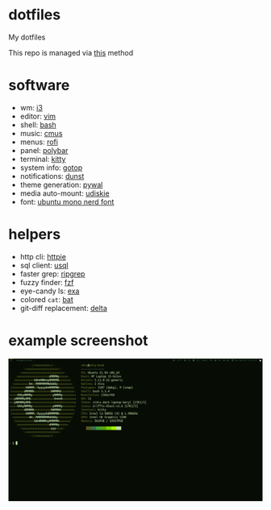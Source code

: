 # dotfiles
My dotfiles

This repo is managed via [this](https://www.atlassian.com/git/tutorials/dotfiles) method

# software

- wm: [i3](https://i3wm.org/)
- editor: [vim](https://www.vim.org/)
- shell: [bash](https://www.gnu.org/software/bash/)
- music: [cmus](https://cmus.github.io/)
- menus: [rofi](https://github.com/davatorium/rofi)
- panel: [polybar](https://polybar.github.io/)
- terminal: [kitty](https://sw.kovidgoyal.net/kitty/)
- system info: [gotop](https://github.com/xxxserxxx/gotop)
- notifications: [dunst](https://dunst-project.org/)
- theme generation: [pywal](https://github.com/dylanaraps/pywal)
- media auto-mount: [udiskie](https://github.com/coldfix/udiskie)
- font: [ubuntu mono nerd font](https://www.nerdfonts.com/)

# helpers

- http cli: [httpie](https://httpie.io/)
- sql client: [usql](https://github.com/xo/usql)
- faster grep: [ripgrep](https://github.com/BurntSushi/ripgrep)
- fuzzy finder: [fzf](https://github.com/junegunn/fzf)
- eye-candy ls: [exa](https://the.exa.website/)
- colored `cat`: [bat](https://github.com/sharkdp/bat)
- git-diff replacement: [delta](https://github.com/dandavison/delta)


# example screenshot
![screenshot](https://github.com/s0rg/dotfiles/blob/master/.config/i3/screenshot.png)
